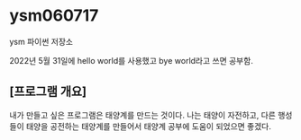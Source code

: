 # ysm060717
ysm 파이썬 저장소

2022년 5월 31일에 hello world를 사용했고 bye world라고 쓰면 공부함.
## [프로그램 개요]
내가 만들고 싶은 프로그램은 태양계를 만드는 것이다. 나는 태양이 자전하고, 다른 행성들이 태양을 공전하는 태양계를 만들어서 태양계 공부에 도움이 되었으면 좋겠다.
